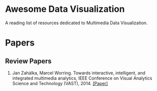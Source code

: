 # Awesome Data Visualization

A reading list of resources dedicated to Multimedia Data Visualization.



# Papers
## Review Papers
1. Jan Zahálka, Marcel Worring. Towards interactive, intelligent, and integrated multimedia analytics, IEEE Conference on Visual Analytics Science and Technology (VAST), 2014. [[Paper]](https://ieeexplore.ieee.org/document/7042476)
